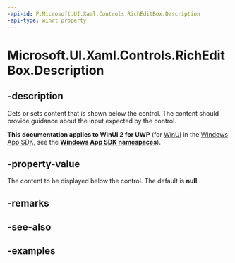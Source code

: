 ```yaml
---
-api-id: P:Microsoft.UI.Xaml.Controls.RichEditBox.Description
-api-type: winrt property
---
```


<!-- Property syntax.
public object Description { get;  set; }
-->

# Microsoft.UI.Xaml.Controls.RichEditBox.Description

## -description

Gets or sets content that is shown below the control. The content should provide guidance about the input expected by the control.

**This documentation applies to WinUI 2 for UWP** (for [WinUI](/windows/apps/winui/winui3/) in the [Windows App SDK](/windows/apps/windows-app-sdk/), see the **[Windows App SDK namespaces](/windows/windows-app-sdk/api/winrt/)**).

## -property-value

The content to be displayed below the control. The default is **null**.

## -remarks

## -see-also

## -examples

